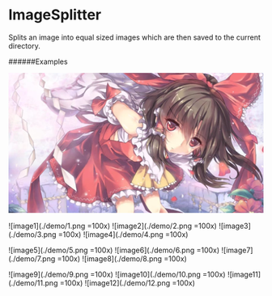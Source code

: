 # ImageSplitter

Splits an image into equal sized images which are then saved to the current directory.

######Examples

![baseimage](./demo/qrGs0ms.png)


![image1](./demo/1.png =100x) ![image2](./demo/2.png =100x) ![image3](./demo/3.png =100x) ![image4](./demo/4.png =100x)

![image5](./demo/5.png =100x) ![image6](./demo/6.png =100x) ![image7](./demo/7.png =100x) ![image8](./demo/8.png =100x)

![image9](./demo/9.png =100x) ![image10](./demo/10.png =100x) ![image11](./demo/11.png =100x) ![image12](./demo/12.png =100x)
